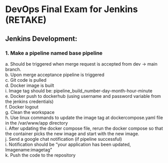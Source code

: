 # DevOps Final Exam for Jenkins (RETAKE)

## Jenkins Development:
### 1.	Make a pipeline named base pipeline
a.	Should be triggered when merge request is accepted from dev -> main branch.  
b.	Upon merge acceptance pipeline is triggered  
c.	Git code is pulled  
d.	Docker image is built  
i.	Image tag should be: pipeline_build_number-day-month-hour-minute  
e.	Docker push to dockerhub (using username and password variable from the jenkins credentials)  
f.	Docker logout  
g.	Clean the workspace  
h.	Use linux commands to update the image tag at dockercompose.yaml file in the /var/www/app directory  
i.	After updating the docker compose file, rerun the docker compose so that the container picks the new image and start with the new image.  
j.	Send a google chat notification (if pipeline successful)  
i.	Notification should be “your application has been updated, Imagename:imagetag”  
k.	Push the code to the repository
